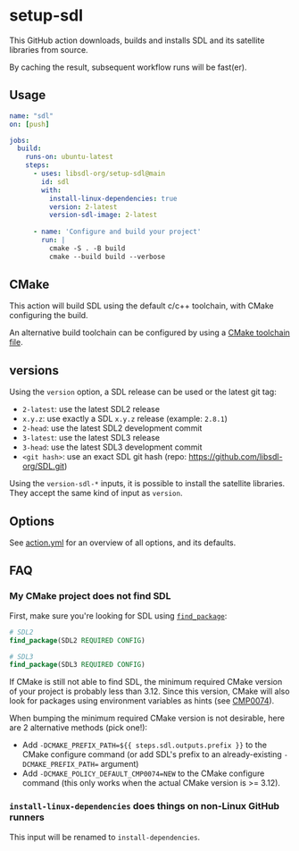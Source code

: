 # setup-sdl

This GitHub action downloads, builds and installs SDL and its satellite libraries from source. 

By caching the result, subsequent workflow runs will be fast(er).

## Usage

```yaml
name: "sdl"
on: [push]

jobs:
  build:
    runs-on: ubuntu-latest
    steps:
      - uses: libsdl-org/setup-sdl@main
        id: sdl
        with:
          install-linux-dependencies: true
          version: 2-latest
          version-sdl-image: 2-latest
          
      - name: 'Configure and build your project'
        run: |
          cmake -S . -B build
          cmake --build build --verbose
```

## CMake

This action will build SDL using the default c/c++ toolchain, with CMake configuring the build.

An alternative build toolchain can be configured by using a [CMake toolchain file](https://cmake.org/cmake/help/latest/manual/cmake-toolchains.7.html).

## versions

Using the `version` option, a SDL release can be used or the latest git tag:
- `2-latest`: use the latest SDL2 release
- `x.y.z`: use exactly a SDL `x.y.z` release (example: `2.8.1`)
- `2-head`: use the latest SDL2 development commit
- `3-latest`: use the latest SDL3 release
- `3-head`: use the latest SDL3 development commit
- `<git hash>`: use an exact SDL git hash (repo: https://github.com/libsdl-org/SDL.git)

Using the `version-sdl-*` inputs, it is possible to install the satellite libraries.
They accept the same kind of input as `version`.

## Options

See [action.yml](action.yml) for an overview of all options, and its defaults.

## FAQ

### My CMake project does not find SDL

First, make sure you're looking for SDL using [`find_package`](https://cmake.org/cmake/help/latest/command/find_package.html):
```cmake
# SDL2
find_package(SDL2 REQUIRED CONFIG)

# SDL3
find_package(SDL3 REQUIRED CONFIG)
```
If CMake is still not able to find SDL, the minimum required CMake version of your project is probably less than 3.12.
Since this version, CMake will also look for packages using environment variables as hints (see [CMP0074](https://cmake.org/cmake/help/latest/policy/CMP0074.html)).

When bumping the minimum required CMake version is not desirable, here are 2 alternative methods (pick one!):
- Add `-DCMAKE_PREFIX_PATH=${{ steps.sdl.outputs.prefix }}` to the CMake configure command (or add SDL's prefix to an already-existing `-DCMAKE_PREFIX_PATH=` argument)
- Add `-DCMAKE_POLICY_DEFAULT_CMP0074=NEW` to the CMake configure command (this only works when the actual CMake version is >= 3.12).

### `install-linux-dependencies` does things on non-Linux GitHub runners

This input will be renamed to `install-dependencies`.

